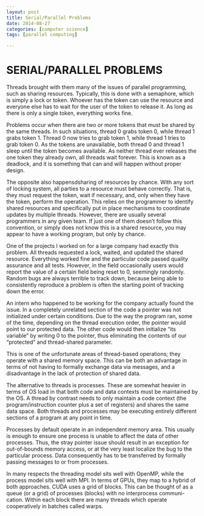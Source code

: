 ```yaml
---
layout: post
title: Serial/Parallel Problems
date: 2014-08-27
categories: [computer science]
tags: [parallel computing]

---
```


SERIAL/PARALLEL PROBLEMS
===
Threads brought with them many of the issues of parallel programming, such as sharing resources. Typically, this is done with a semaphore, which is simply a lock or token. Whoever has the token can use the resource and everyone else has to wait for the user of the token to release it. As long as there is only a single token, everything works fine.Problems occur when there are two or more tokens that must be shared by the same threads. In such situations, thread 0 grabs token 0, while thread 1 grabs token 1. Thread 0 now tries to grab token 1, while thread 1 tries to grab token 0. As the tokens are unavailable, both thread 0 and thread 1 sleep until the token becomes available. As neither thread ever releases the one token they already own, all threads wait forever. This is known as a deadlock, and it is something that can and will happen without proper design.The opposite also happensdsharing of resources by chance. With any sort of locking system, all parties to a resource must behave correctly. That is, they must request the token, wait if necessary, and, only when they have the token, perform the operation. This relies on the programmer to identify shared resources and specifically put in place mechanisms to coordinate updates by multiple threads. However, there are usually several programmers in any given team. If just one of them doesn’t follow this convention, or simply does not know this is a shared resource, you may appear to have a working program, but only by chance.One of the projects I worked on for a large company had exactly this problem. All threads requested a lock, waited, and updated the shared resource. Everything worked fine and the particular code passed quality assurance and all tests. However, in the field occasionally users would report the value of a certain field being reset to 0, seemingly randomly. Random bugs are always terrible to track down, because being able to consistently reproduce a problem is often the starting point of tracking down the error.An intern who happened to be working for the company actually found the issue. In a completely unrelated section of the code a pointer was not initialized under certain conditions. Due to the way the program ran, some of the time, depending on the thread execution order, the pointer would point to our protected data. The other code would then initialize “its variable” by writing 0 to the pointer, thus eliminating the contents of our “protected” and thread-shared parameter.This is one of the unfortunate areas of thread-based operations; they operate with a shared memory space. This can be both an advantage in terms of not having to formally exchange data via messages, and a disadvantage in the lack of protection of shared data.The alternative to threads is processes. These are somewhat heavier in terms of OS load in that both code and data contexts must be maintained by the OS. A thread by contrast needs to only maintain a code context (the program/instruction counter plus a set of registers) and shares the same data space. Both threads and processes may be executing entirely different sections of a program at any point in time.Processes by default operate in an independent memory area. This usually is enough to ensure one process is unable to affect the data of other processes. Thus, the stray pointer issue should result in an exception for out-of-bounds memory access, or at the very least localize the bug to the particular process. Data consequently has to be transferred by formally passing messages to or from processes. 
In many respects the threading model sits well with OpenMP, while the process model sits well with MPI. In terms of GPUs, they map to a hybrid of both approaches. CUDA uses a grid of blocks. This can be thought of as a queue (or a grid) of processes (blocks) with no interprocess communi- cation. Within each block there are many threads which operate cooperatively in batches called warps.
